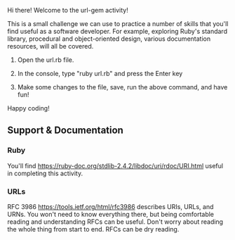 Hi there! Welcome to the url-gem activity!

This is a small challenge we can use to practice a number of skills that you'll 
find useful as a software developer. For example, exploring Ruby's standard library,
procedural and object-oriented design, various documentation resources, will all be covered.

1) Open the url.rb file.

2) In the console, type "ruby url.rb" and press the Enter key

3) Make some changes to the file, save, run the above command, and have fun!

Happy coding!


## Support & Documentation

### Ruby
You'll find https://ruby-doc.org/stdlib-2.4.2/libdoc/uri/rdoc/URI.html useful in completing this activity.

### URLs
RFC 3986 https://tools.ietf.org/html/rfc3986 describes URIs, URLs, and URNs. You won't need to know everything there, but being comfortable reading and understanding RFCs can be useful. Don't worry about reading the whole thing from start to end. RFCs can be dry reading.

